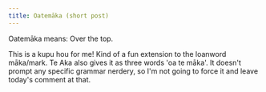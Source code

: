 ```yaml
---
title: Oatemāka (short post)
---
```


Oatemāka means: Over the top.

This is a kupu hou for me! Kind of a fun extension to the loanword māka/mark. Te Aka also gives it as three words 'oa te māka'. It doesn't prompt any specific grammar nerdery, so I'm not going to force it and leave today's comment at that.